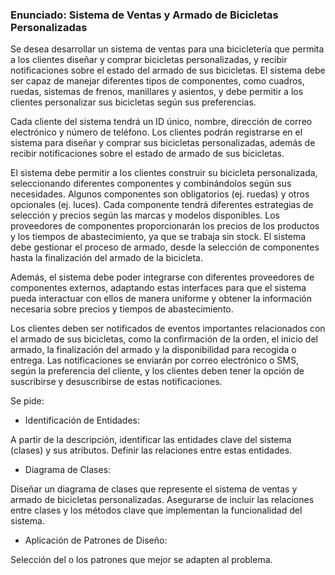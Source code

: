 
### Enunciado: Sistema de Ventas y Armado de Bicicletas Personalizadas

Se desea desarrollar un sistema de ventas para una bicicletería que permita a los clientes diseñar y comprar bicicletas personalizadas, y recibir notificaciones sobre el estado del armado de sus bicicletas. El sistema debe ser capaz de manejar diferentes tipos de componentes, como cuadros, ruedas, sistemas de frenos, manillares y asientos, y debe permitir a los clientes personalizar sus bicicletas según sus preferencias.

Cada cliente del sistema tendrá un ID único, nombre, dirección de correo electrónico y número de teléfono. Los clientes podrán registrarse en el sistema para diseñar y comprar sus bicicletas personalizadas, además de recibir notificaciones sobre el estado de armado de sus bicicletas.

El sistema debe permitir a los clientes construir su bicicleta personalizada, seleccionando diferentes componentes y combinándolos según sus necesidades. Algunos componentes son obligatorios (ej. ruedas) y otros opcionales (ej. luces). Cada componente tendrá diferentes estrategias de selección y precios según las marcas y modelos disponibles. Los proveedores de componentes proporcionarán los precios de los productos y los tiempos de abastecimiento, ya que se trabaja sin stock. El sistema debe gestionar el proceso de armado, desde la selección de componentes hasta la finalización del armado de la bicicleta.

Además, el sistema debe poder integrarse con diferentes proveedores de componentes externos, adaptando estas interfaces para que el sistema pueda interactuar con ellos de manera uniforme y obtener la información necesaria sobre precios y tiempos de abastecimiento.

Los clientes deben ser notificados de eventos importantes relacionados con el armado de sus bicicletas, como la confirmación de la orden, el inicio del armado, la finalización del armado y la disponibilidad para recogida o entrega. Las notificaciones se enviarán por correo electrónico o SMS, según la preferencia del cliente, y los clientes deben tener la opción de suscribirse y desuscribirse de estas notificaciones.

Se pide:

- Identificación de Entidades:

A partir de la descripción, identificar las entidades clave del sistema (clases) y sus atributos. Definir las relaciones entre estas entidades.

- Diagrama de Clases:

Diseñar un diagrama de clases que represente el sistema de ventas y armado de bicicletas personalizadas. Asegurarse de incluir las relaciones entre clases y los métodos clave que implementan la funcionalidad del sistema.

- Aplicación de Patrones de Diseño:

Selección del o los patrones que mejor se adapten al problema.